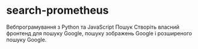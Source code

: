 # search-prometheus
Вебпрограмування з Python та JavaScript 
Пошук
Створіть власний фронтенд для пошуку Google, пошуку зображень Google і розширеного пошуку Google.
